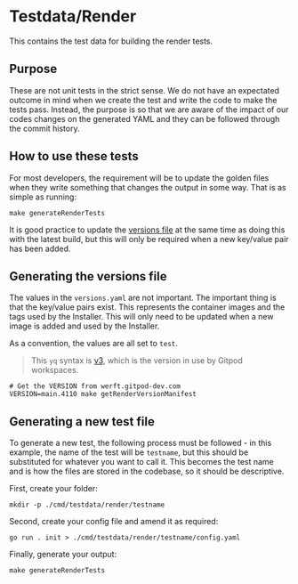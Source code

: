 # Testdata/Render

This contains the test data for building the render tests.

## Purpose

These are not unit tests in the strict sense. We do not have an expectated outcome in mind when we create the test and write the code to make the tests pass. Instead, the purpose is so that we are aware of the impact of our codes changes on the generated YAML and they can be followed through the commit history.

## How to use these tests

For most developers, the requirement will be to update the golden files when they write something that changes the output in some way. That is as simple as running:

```shell
make generateRenderTests
```

It is good practice to update the [versions file](#generating-the-versions-file) at the same time as doing this with the latest build, but this will only be required when a new key/value pair has been added.

## Generating the versions file

The values in the `versions.yaml` are not important. The important thing is that the key/value pairs exist. This represents the container images and the tags used by the Installer. This will only need to be updated when a new image is added and used by the Installer.

As a convention, the values are all set to `test`.

> This `yq` syntax is [v3](https://mikefarah.gitbook.io/yq/v/v3.x/), which is the version in use by Gitpod workspaces.

```shell
# Get the VERSION from werft.gitpod-dev.com
VERSION=main.4110 make getRenderVersionManifest
```

## Generating a new test file

To generate a new test, the following process must be followed - in this example, the name of the test will be `testname`, but this should be substituted for whatever you want to call it. This becomes the test name and is how the files are stored in the codebase, so it should be descriptive.

First, create your folder:

```shell
mkdir -p ./cmd/testdata/render/testname
```

Second, create your config file and amend it as required:

```shell
go run . init > ./cmd/testdata/render/testname/config.yaml
```

Finally, generate your output:

```shell
make generateRenderTests
```

